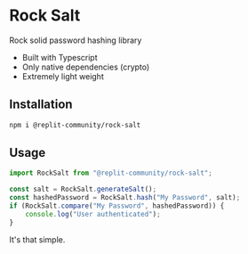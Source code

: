 # Rock Salt

Rock solid password hashing library

-   Built with Typescript
-   Only native dependencies (crypto)
-   Extremely light weight

## Installation

```bash
npm i @replit-community/rock-salt
```

## Usage

```ts
import RockSalt from "@replit-community/rock-salt";

const salt = RockSalt.generateSalt();
const hashedPassword = RockSalt.hash("My Password", salt);
if (RockSalt.compare("My Password", hashedPassword)) {
    console.log("User authenticated");
}
```

It's that simple.
